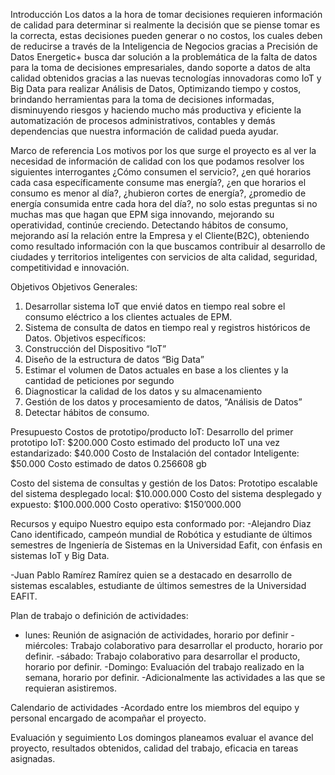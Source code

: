 Introducción
Los datos a la hora de tomar decisiones requieren información de calidad para determinar si realmente la decisión que se piense tomar es la correcta, estas decisiones pueden generar o no costos, los cuales deben de reducirse a través de la Inteligencia de Negocios gracias a 
Precisión de Datos Energetic+ busca dar solución a la problemática de la falta de datos para la toma de decisiones empresariales, dando soporte a datos de alta calidad obtenidos gracias a las nuevas tecnologías innovadoras como IoT y Big Data para realizar Análisis de Datos, Optimizando tiempo y costos, brindando herramientas para la toma de decisiones informadas, disminuyendo riesgos y haciendo mucho más productiva y eficiente la automatización de procesos administrativos, contables y demás dependencias que nuestra información de calidad pueda ayudar. 

Marco de referencia
Los motivos por los que surge el proyecto es al ver la necesidad de información de calidad con los que podamos resolver los siguientes interrogantes ¿Cómo consumen el servicio?, ¿en qué horarios cada casa específicamente consume mas energía?, ¿en que horarios el consumo es menor al día?, ¿hubieron cortes de energía?, ¿promedio de energía consumida entre cada hora del día?, no solo estas preguntas si no muchas mas que hagan que EPM siga innovando, mejorando su operatividad, continúe creciendo.
Detectando hábitos de consumo, mejorando así la relación entre la Empresa y el Cliente(B2C), obteniendo como resultado información con la que buscamos contribuir al desarrollo de ciudades y territorios inteligentes con servicios de alta calidad, seguridad, competitividad e innovación.
  
Objetivos
Objetivos Generales:
1.	Desarrollar sistema IoT que envié datos en tiempo real sobre el consumo eléctrico a los clientes actuales de EPM.
2.	Sistema de consulta de datos en tiempo real y registros históricos de Datos.
Objetivos específicos:
1.	Construcción del Dispositivo “IoT”
2.	Diseño de la estructura de datos “Big Data”
3.	Estimar el volumen de Datos actuales en base a los clientes y la cantidad de peticiones por segundo
4.	Diagnosticar la calidad de los datos y su almacenamiento
5.	Gestión de los datos y procesamiento de datos, “Análisis de Datos”
6.	Detectar hábitos de consumo.




Presupuesto
Costos de prototipo/producto IoT:
Desarrollo del primer prototipo IoT: $200.000
Costo estimado del producto IoT una vez estandarizado: $40.000
Costo de Instalación del contador Inteligente: $50.000
Costo estimado de datos 0.256608 gb  

Costo del sistema de consultas y gestión de los Datos:
Prototipo escalable del sistema desplegado local: $10.000.000
Costo del sistema desplegado y expuesto: $100.000.000
Costo operativo: $150’000.000  




Recursos y equipo
Nuestro equipo esta conformado por: 
-Alejandro Diaz Cano identificado, campeón mundial de Robótica y estudiante de últimos semestres de Ingeniería de Sistemas en la Universidad Eafit, con énfasis en sistemas IoT y Big Data.

-Juan Pablo Ramírez Ramírez quien se a destacado en desarrollo de sistemas escalables, estudiante de últimos semestres de la Universidad EAFIT.

Plan de trabajo o definición de actividades:

- lunes: Reunión de asignación de actividades, horario por definir
-miércoles: Trabajo colaborativo para desarrollar el producto, horario por definir.
-sábado: Trabajo colaborativo para desarrollar el producto, horario por definir.
-Domingo: Evaluación del trabajo realizado en la semana, horario por definir.
-Adicionalmente las actividades a las que se requieran asistiremos.

Calendario de actividades
-Acordado entre los miembros del equipo y personal encargado de acompañar el proyecto.

Evaluación y seguimiento
Los domingos planeamos evaluar el avance del proyecto, resultados obtenidos, calidad del trabajo, eficacia en tareas asignadas.
